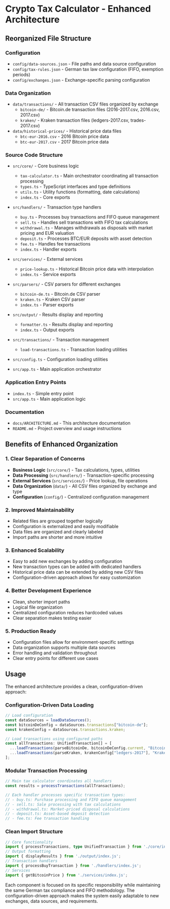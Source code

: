 # Crypto Tax Calculator - Enhanced Architecture

## Reorganized File Structure

### Configuration
- `config/data-sources.json` - File paths and data source configuration
- `config/tax-rules.json` - German tax law configuration (FIFO, exemption periods)
- `config/exchanges.json` - Exchange-specific parsing configuration

### Data Organization
- `data/transactions/` - All transaction CSV files organized by exchange
  - `bitcoin-de/` - Bitcoin.de transaction files (2016-2017.csv, 2016.csv, 2017.csv)
  - `kraken/` - Kraken transaction files (ledgers-2017.csv, trades-2017.csv)
- `data/historical-prices/` - Historical price data files
  - `btc-eur-2016.csv` - 2016 Bitcoin price data
  - `btc-eur-2017.csv` - 2017 Bitcoin price data

### Source Code Structure
- `src/core/` - Core business logic
  - `tax-calculator.ts` - Main orchestrator coordinating all transaction processing
  - `types.ts` - TypeScript interfaces and type definitions
  - `utils.ts` - Utility functions (formatting, date calculations)
  - `index.ts` - Core exports

- `src/handlers/` - Transaction type handlers
  - `buy.ts` - Processes buy transactions and FIFO queue management
  - `sell.ts` - Handles sell transactions with FIFO tax calculations
  - `withdrawal.ts` - Manages withdrawals as disposals with market pricing and EUR valuation
  - `deposit.ts` - Processes BTC/EUR deposits with asset detection
  - `fee.ts` - Handles fee transactions
  - `index.ts` - Handler exports

- `src/services/` - External services
  - `price-lookup.ts` - Historical Bitcoin price data with interpolation
  - `index.ts` - Service exports

- `src/parsers/` - CSV parsers for different exchanges
  - `bitcoin-de.ts` - Bitcoin.de CSV parser
  - `kraken.ts` - Kraken CSV parser
  - `index.ts` - Parser exports

- `src/output/` - Results display and reporting
  - `formatter.ts` - Results display and reporting
  - `index.ts` - Output exports

- `src/transactions/` - Transaction management
  - `load-transactions.ts` - Transaction loading utilities

- `src/config.ts` - Configuration loading utilities
- `src/app.ts` - Main application orchestrator

### Application Entry Points
- `index.ts` - Simple entry point
- `src/app.ts` - Main application logic

### Documentation
- `docs/ARCHITECTURE.md` - This architecture documentation
- `README.md` - Project overview and usage instructions

## Benefits of Enhanced Organization

### 1. **Clear Separation of Concerns**
- **Business Logic** (`src/core/`) - Tax calculations, types, utilities
- **Data Processing** (`src/handlers/`) - Transaction-specific processing
- **External Services** (`src/services/`) - Price lookup, file operations
- **Data Organization** (`data/`) - All CSV files organized by exchange and type
- **Configuration** (`config/`) - Centralized configuration management

### 2. **Improved Maintainability**
- Related files are grouped together logically
- Configuration is externalized and easily modifiable
- Data files are organized and clearly labeled
- Import paths are shorter and more intuitive

### 3. **Enhanced Scalability**
- Easy to add new exchanges by adding configuration
- New transaction types can be added with dedicated handlers
- Historical price data can be extended by adding new CSV files
- Configuration-driven approach allows for easy customization

### 4. **Better Development Experience**
- Clean, shorter import paths
- Logical file organization
- Centralized configuration reduces hardcoded values
- Clear separation makes testing easier

### 5. **Production Ready**
- Configuration files allow for environment-specific settings
- Data organization supports multiple data sources
- Error handling and validation throughout
- Clear entry points for different use cases

## Usage

The enhanced architecture provides a clean, configuration-driven approach:

### Configuration-Driven Data Loading
```typescript
// Load configuration
const dataSources = loadDataSources();
const bitcoinDeConfig = dataSources.transactions["bitcoin-de"];
const krakenConfig = dataSources.transactions.kraken;

// Load transactions using configured paths
const allTransactions: UnifiedTransaction[] = [
  ...loadTransactions(parseBitcoinDe, bitcoinDeConfig.current, "Bitcoin.de"),
  ...loadTransactions(parseKraken, krakenConfig["ledgers-2017"], "Kraken"),
];
```

### Modular Transaction Processing
```typescript
// Main tax calculator coordinates all handlers
const results = processTransactions(allTransactions);

// Each handler processes specific transaction types:
// - buy.ts: Purchase processing and FIFO queue management
// - sell.ts: Sale processing with tax calculations
// - withdrawal.ts: Market-priced disposal calculations
// - deposit.ts: Asset-based deposit detection
// - fee.ts: Fee transaction handling
```

### Clean Import Structure
```typescript
// Core functionality
import { processTransactions, type UnifiedTransaction } from './core/index.js';
// Output formatting
import { displayResults } from './output/index.js';
// Transaction handlers
import { processBuyTransaction } from './handlers/index.js';
// Services
import { getBitcoinPrice } from './services/index.js';
```

Each component is focused on its specific responsibility while maintaining the same German tax compliance and FIFO methodology. The configuration-driven approach makes the system easily adaptable to new exchanges, data sources, and requirements.
